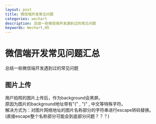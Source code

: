 ```yaml
---
layout: post
title: 微信端开发常见问题
categories: wechart
description: 总结一些微信端开发遇到过的常见问题
keywords: Wechart,H5 
---
```


微信端开发常见问题汇总
======
总结一些微信端开发遇到过的常见问题

图片上传
----
用户拍照的图片上传后，作为background会黑屏。     
原因为图片的background地址带有"(" , ")" , 中文等特殊字符。    
解决方式为：对图片网络地址的图片名称部分的字符串进行escape转码替换。       
(直接escape整个名称部分可能会到底部分问题？？？)